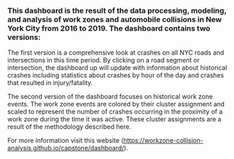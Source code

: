 ### This dashboard is the result of the data processing, modeling, and analysis of work zones and automobile collisions in New York City from 2016 to 2019. The dashboard contains two versions: 

The first version is a comprehensive look at crashes on all NYC roads and intersections in this time period. By clicking on a road segment or intersection, the dashboard up will update with information about historical crashes including statistics about crashes by hour of the day and crashes that resulted in injury/fatality.  

The second version of the dashboard focuses on historical work zone events. The work zone events are colored by their cluster assignment and scaled to represent the number of crashes occurring in the proximity of a work zone during the time it was active. These cluster assignments are a result of the methodology described here. 

For more information visit this website (https://workzone-collision-analysis.github.io/capstone/dashboard/).
